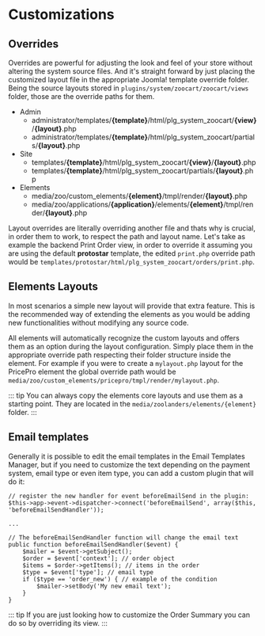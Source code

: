 # Customizations

## Overrides

Overrides are powerful for adjusting the look and feel of your store without altering the system source files. And it's straight forward by just placing the customized layout file in the appropriate Joomla! template override folder. Being the source layouts stored in `plugins/system/zoocart/zoocart/views` folder, those are the override paths for them.

- Admin
  - administrator/templates/**{template}**/html/plg_system_zoocart/**{view}**/**{layout}**.php
  - administrator/templates/**{template}**/html/plg_system_zoocart/partials/**{layout}**.php
- Site
  - templates/**{template}**/html/plg_system_zoocart/**{view}**/**{layout}**.php
  - templates/**{template}**/html/plg_system_zoocart/partials/**{layout}**.php
- Elements
  - media/zoo/custom_elements/**{element}**/tmpl/render/**{layout}**.php
  - media/zoo/applications/**{application}**/elements/**{element}**/tmpl/render/**{layout}**.php

Layout overrides are literally overriding another file and thats why is crucial, in order them to work, to respect the path and layout name. Let's take as example the backend Print Order view, in order to override it assuming you are using the default **protostar** template, the edited `print.php` override path would be `templates/protostar/html/plg_system_zoocart/orders/print.php`.

## Elements Layouts
In most scenarios a simple new layout will provide that extra feature. This is the recommended way of extending the elements as you would be adding new functionalities without modifying any source code.

All elements will automatically recognize the custom layouts and offers them as an option during the layout configuration. Simply place them in the appropriate override path respecting their folder structure inside the element. For example if you were to create a `mylayout.php` layout for the PricePro element the global override path would be `media/zoo/custom_elements/pricepro/tmpl/render/mylayout.php`.

::: tip
You can always copy the elements core layouts and use them as a starting point. They are located in the `media/zoolanders/elements/{element}` folder.
:::

## Email templates

Generally it is possible to edit the email templates in the Email Templates Manager, but if you need to customize the text depending on the payment system, email type or even item type, you can add a custom plugin that will do it:

```
// register the new handler for event beforeEmailSend in the plugin:
$this->app->event->dispatcher->connect('beforeEmailSend', array($this, 'beforeEmailSendHandler'));

...

// The beforeEmailSendHandler function will change the email text
public function beforeEmailSendHandler($event) {
    $mailer = $event->getSubject();
    $order = $event['context']; // order object
    $items = $order->getItems(); // items in the order
    $type = $event['type']; // email type
    if ($type == 'order_new') { // example of the condition
        $mailer->setBody('My new email text');
    }
}
```

::: tip
If you are just looking how to customize the Order Summary you can do so by overriding its view.
:::
